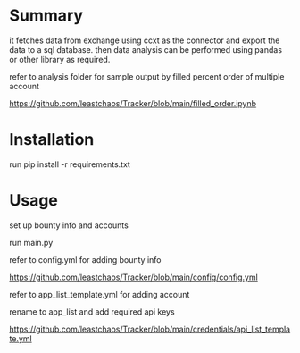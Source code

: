 # Summary

it fetches data from exchange using ccxt as the connector and export the data to a sql database.
then data analysis can be performed using pandas or other library as required.

refer to analysis folder for sample output by filled percent order of multiple account

https://github.com/leastchaos/Tracker/blob/main/filled_order.ipynb


# Installation
run pip install -r requirements.txt

# Usage

set up bounty info and accounts

run main.py

refer to config.yml for adding bounty info

https://github.com/leastchaos/Tracker/blob/main/config/config.yml

refer to app_list_template.yml for adding account

rename to app_list and  add  required api keys

https://github.com/leastchaos/Tracker/blob/main/credentials/api_list_template.yml


